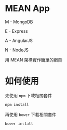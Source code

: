 # MEAN App
M - MongoDB

E - Express

A - AngularJS

N - NodeJS

用 MEAN 架構實作簡單的網頁

# 如何使用

先使用 `npm` 下載相關套件

```bash
npm install
```

再使用 `bower` 下載相關套件

```bash
bower install
```